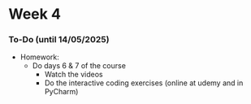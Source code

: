 # Week 4

### To-Do (until 14/05/2025)

* Homework:
  * Do days 6 & 7 of the course
    * Watch the videos
    * Do the interactive coding exercises (online at udemy and in PyCharm)
